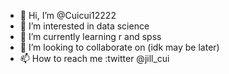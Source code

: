- 👋 Hi, I’m @Cuicui12222
- 👀 I’m interested in data science 
- 🌱 I’m currently learning r and spss
- 💞️ I’m looking to collaborate on (idk may be later)
- 📫 How to reach me :twitter @jill_cui

<!---
Cuicui12222/Cuicui12222 is a ✨ special ✨ repository because its `README.md` (this file) appears on your GitHub profile.
You can click the Preview link to take a look at your changes.
--->
